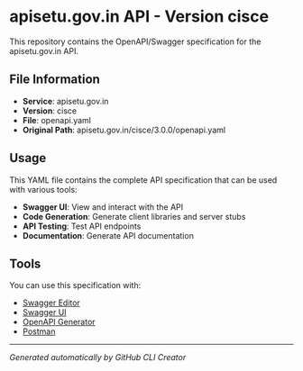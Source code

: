 # apisetu.gov.in API - Version cisce

This repository contains the OpenAPI/Swagger specification for the apisetu.gov.in API.

## File Information

- **Service**: apisetu.gov.in
- **Version**: cisce
- **File**: openapi.yaml
- **Original Path**: apisetu.gov.in/cisce/3.0.0/openapi.yaml

## Usage

This YAML file contains the complete API specification that can be used with various tools:

- **Swagger UI**: View and interact with the API
- **Code Generation**: Generate client libraries and server stubs
- **API Testing**: Test API endpoints
- **Documentation**: Generate API documentation

## Tools

You can use this specification with:

- [Swagger Editor](https://editor.swagger.io/)
- [Swagger UI](https://swagger.io/tools/swagger-ui/)
- [OpenAPI Generator](https://openapi-generator.tech/)
- [Postman](https://www.postman.com/)

---

*Generated automatically by GitHub CLI Creator*
